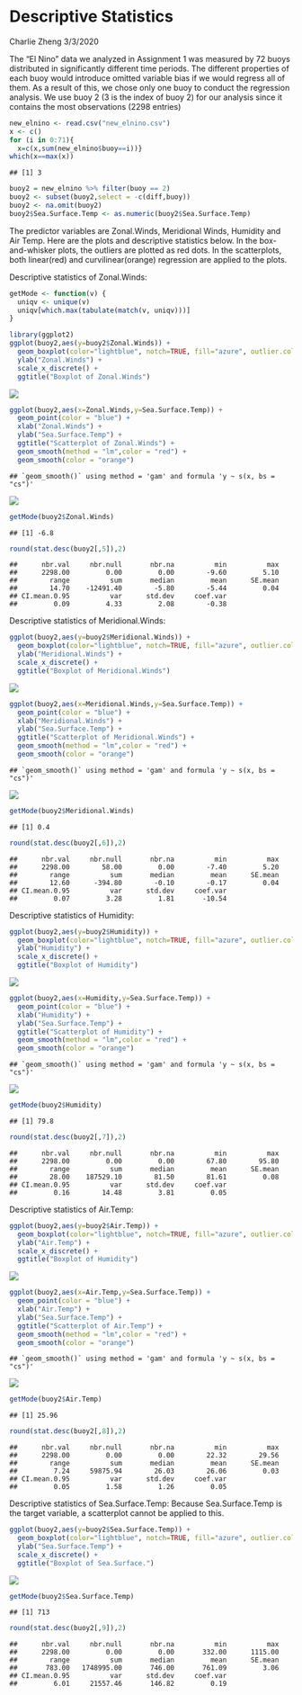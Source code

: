 Descriptive Statistics
================
Charlie Zheng
3/3/2020

The “El Nino” data we analyzed in Assignment 1 was measured by 72 buoys distributed in significantly different time periods. The different properties of each buoy would introduce omitted variable bias if we would regress all of them. As a result of this, we chose only one buoy to conduct the regression analysis. We use buoy 2 (3 is the index of buoy 2) for our analysis since it contains the most observations (2298 entries)

``` r
new_elnino <- read.csv("new_elnino.csv")
x <- c()
for (i in 0:71){
  x=c(x,sum(new_elnino$buoy==i))}
which(x==max(x))
```

    ## [1] 3

``` r
buoy2 = new_elnino %>% filter(buoy == 2)
buoy2 <- subset(buoy2,select = -c(diff,buoy))
buoy2 <- na.omit(buoy2)
buoy2$Sea.Surface.Temp <- as.numeric(buoy2$Sea.Surface.Temp)
```

The predictor variables are Zonal.Winds, Meridional Winds, Humidity and Air Temp. Here are the plots and descriptive statistics below. In the box-and-whisker plots, the outliers are plotted as red dots. In the scatterplots, both linear(red) and curvilinear(orange) regression are applied to the plots.

Descriptive statistics of Zonal.Winds:

``` r
getMode <- function(v) {
  uniqv <- unique(v)
  uniqv[which.max(tabulate(match(v, uniqv)))]
}

library(ggplot2)
ggplot(buoy2,aes(y=buoy2$Zonal.Winds)) + 
  geom_boxplot(color="lightblue", notch=TRUE, fill="azure", outlier.color="red", outlier.shape=20,outlier.size=4) +
  ylab("Zonal.Winds") +
  scale_x_discrete() +
  ggtitle("Boxplot of Zonal.Winds")
```

![](Descriptive-Stats_files/figure-markdown_github/unnamed-chunk-2-1.png)

``` r
ggplot(buoy2,aes(x=Zonal.Winds,y=Sea.Surface.Temp)) + 
  geom_point(color = "blue") +
  xlab("Zonal.Winds") +
  ylab("Sea.Surface.Temp") +
  ggtitle("Scatterplot of Zonal.Winds") +
  geom_smooth(method = "lm",color = "red") +
  geom_smooth(color = "orange")
```

    ## `geom_smooth()` using method = 'gam' and formula 'y ~ s(x, bs = "cs")'

![](Descriptive-Stats_files/figure-markdown_github/unnamed-chunk-2-2.png)

``` r
getMode(buoy2$Zonal.Winds)
```

    ## [1] -6.8

``` r
round(stat.desc(buoy2[,5]),2)
```

    ##      nbr.val     nbr.null       nbr.na          min          max 
    ##      2298.00         0.00         0.00        -9.60         5.10 
    ##        range          sum       median         mean      SE.mean 
    ##        14.70    -12491.40        -5.80        -5.44         0.04 
    ## CI.mean.0.95          var      std.dev     coef.var 
    ##         0.09         4.33         2.08        -0.38

Descriptive statistics of Meridional.Winds:

``` r
ggplot(buoy2,aes(y=buoy2$Meridional.Winds)) + 
  geom_boxplot(color="lightblue", notch=TRUE, fill="azure", outlier.color="red", outlier.shape=20,outlier.size=4) +
  ylab("Meridional.Winds") +
  scale_x_discrete() +
  ggtitle("Boxplot of Meridional.Winds")
```

![](Descriptive-Stats_files/figure-markdown_github/unnamed-chunk-3-1.png)

``` r
ggplot(buoy2,aes(x=Meridional.Winds,y=Sea.Surface.Temp)) + 
  geom_point(color = "blue") +
  xlab("Meridional.Winds") +
  ylab("Sea.Surface.Temp") +
  ggtitle("Scatterplot of Meridional.Winds") +
  geom_smooth(method = "lm",color = "red") +
  geom_smooth(color = "orange")
```

    ## `geom_smooth()` using method = 'gam' and formula 'y ~ s(x, bs = "cs")'

![](Descriptive-Stats_files/figure-markdown_github/unnamed-chunk-3-2.png)

``` r
getMode(buoy2$Meridional.Winds)
```

    ## [1] 0.4

``` r
round(stat.desc(buoy2[,6]),2)
```

    ##      nbr.val     nbr.null       nbr.na          min          max 
    ##      2298.00        58.00         0.00        -7.40         5.20 
    ##        range          sum       median         mean      SE.mean 
    ##        12.60      -394.80        -0.10        -0.17         0.04 
    ## CI.mean.0.95          var      std.dev     coef.var 
    ##         0.07         3.28         1.81       -10.54

Descriptive statistics of Humidity:

``` r
ggplot(buoy2,aes(y=buoy2$Humidity)) + 
  geom_boxplot(color="lightblue", notch=TRUE, fill="azure", outlier.color="red", outlier.shape=20,outlier.size=4) +
  ylab("Humidity") +
  scale_x_discrete() +
  ggtitle("Boxplot of Humidity")
```

![](Descriptive-Stats_files/figure-markdown_github/unnamed-chunk-4-1.png)

``` r
ggplot(buoy2,aes(x=Humidity,y=Sea.Surface.Temp)) + 
  geom_point(color = "blue") +
  xlab("Humidity") +
  ylab("Sea.Surface.Temp") +
  ggtitle("Scatterplot of Humidity") +
  geom_smooth(method = "lm",color = "red") +
  geom_smooth(color = "orange")
```

    ## `geom_smooth()` using method = 'gam' and formula 'y ~ s(x, bs = "cs")'

![](Descriptive-Stats_files/figure-markdown_github/unnamed-chunk-4-2.png)

``` r
getMode(buoy2$Humidity)
```

    ## [1] 79.8

``` r
round(stat.desc(buoy2[,7]),2)
```

    ##      nbr.val     nbr.null       nbr.na          min          max 
    ##      2298.00         0.00         0.00        67.80        95.80 
    ##        range          sum       median         mean      SE.mean 
    ##        28.00    187529.10        81.50        81.61         0.08 
    ## CI.mean.0.95          var      std.dev     coef.var 
    ##         0.16        14.48         3.81         0.05

Descriptive statistics of Air.Temp:

``` r
ggplot(buoy2,aes(y=buoy2$Air.Temp)) + 
  geom_boxplot(color="lightblue", notch=TRUE, fill="azure", outlier.color="red", outlier.shape=20,outlier.size=4) +
  ylab("Air.Temp") +
  scale_x_discrete() +
  ggtitle("Boxplot of Humidity")
```

![](Descriptive-Stats_files/figure-markdown_github/unnamed-chunk-5-1.png)

``` r
ggplot(buoy2,aes(x=Air.Temp,y=Sea.Surface.Temp)) + 
  geom_point(color = "blue") +
  xlab("Air.Temp") +
  ylab("Sea.Surface.Temp") +
  ggtitle("Scatterplot of Air.Temp") +
  geom_smooth(method = "lm",color = "red") +
  geom_smooth(color = "orange")
```

    ## `geom_smooth()` using method = 'gam' and formula 'y ~ s(x, bs = "cs")'

![](Descriptive-Stats_files/figure-markdown_github/unnamed-chunk-5-2.png)

``` r
getMode(buoy2$Air.Temp)
```

    ## [1] 25.96

``` r
round(stat.desc(buoy2[,8]),2)
```

    ##      nbr.val     nbr.null       nbr.na          min          max 
    ##      2298.00         0.00         0.00        22.32        29.56 
    ##        range          sum       median         mean      SE.mean 
    ##         7.24     59875.94        26.03        26.06         0.03 
    ## CI.mean.0.95          var      std.dev     coef.var 
    ##         0.05         1.58         1.26         0.05

Descriptive statistics of Sea.Surface.Temp: Because Sea.Surface.Temp is the target variable, a scatterplot cannot be applied to this.

``` r
ggplot(buoy2,aes(y=buoy2$Sea.Surface.Temp)) + 
  geom_boxplot(color="lightblue", notch=TRUE, fill="azure", outlier.color="red", outlier.shape=20,outlier.size=4) +
  ylab("Sea.Surface.Temp") +
  scale_x_discrete() +
  ggtitle("Boxplot of Sea.Surface.")
```

![](Descriptive-Stats_files/figure-markdown_github/unnamed-chunk-6-1.png)

``` r
getMode(buoy2$Sea.Surface.Temp)
```

    ## [1] 713

``` r
round(stat.desc(buoy2[,9]),2)
```

    ##      nbr.val     nbr.null       nbr.na          min          max 
    ##      2298.00         0.00         0.00       332.00      1115.00 
    ##        range          sum       median         mean      SE.mean 
    ##       783.00   1748995.00       746.00       761.09         3.06 
    ## CI.mean.0.95          var      std.dev     coef.var 
    ##         6.01     21557.46       146.82         0.19

